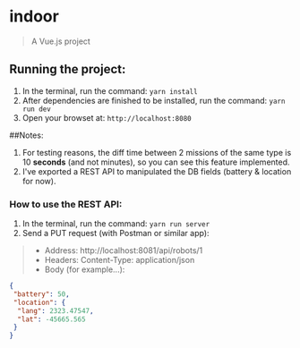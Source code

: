 # indoor

> A Vue.js project

## Running the project:
1. In the terminal, run the command: 
`yarn install`
3. After dependencies are finished to be installed, run the command: 
`yarn run dev`
4. Open your browset at: `http://localhost:8080​`

##Notes:
1. For testing reasons, the diff time between 2 missions of the same type is 10 **seconds** (and not minutes), so you can see this feature implemented.
2. I've exported a REST API to manipulated the DB fields (battery & location for now).

### How to use the REST API:
1. In the terminal, run the command: 
`yarn run server` 
2. Send a PUT request (with Postman or similar app):
>* Address: http://localhost:8081/api/robots/1 
>* Headers: Content-Type: application/json
>* Body (for example...):
```json
{
 "battery": 50,
 "location": {
  "lang": 2323.47547,
  "lat": -45665.565
 }
}

```
